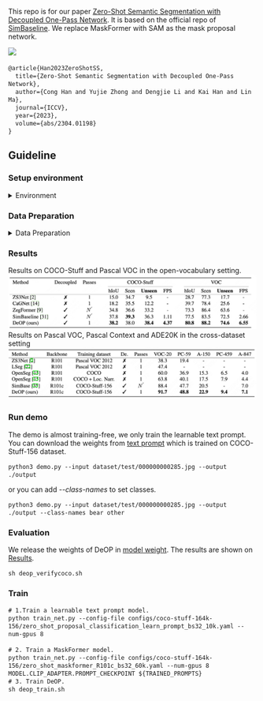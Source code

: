 
   <!-- ```
   #创建conda环境
   conda create --name deop python=3.7
   conda activate deop
   conda install pytorch==1.8.0 torchvision==0.9.0 torchaudio==0.8.0 -c pytorch

   
   conda install -c conda-forge yacs
   conda install tensorboard
   conda install pydot
   conda install iopath
   tabulate
   iopath<0.1.9 and >=0.1.7
   fvcore<0.1.4 and >=0.1.3
   timm
   wandb
   python -m pip install detectron2 -f https://dl.fbaipublicfiles.com/detectron2/wheels/cu102/torch1.8/index.html
   ``` -->



This repo is for our paper [Zero-Shot Semantic Segmentation with Decoupled One-Pass Network](https://arxiv.org/pdf/2304.01198.pdf). It is based on the official repo of [SimBaseline](https://github.com/MendelXu/zsseg.baseline).
We replace MaskFormer with SAM as the mask proposal network.

![](resources/deop.png)
<!-- <iframe src="resources/framework6.pdf" width="500" height="375"></iframe> -->

```
@article{Han2023ZeroShotSS,
  title={Zero-Shot Semantic Segmentation with Decoupled One-Pass Network},
  author={Cong Han and Yujie Zhong and Dengjie Li and Kai Han and Lin Ma},
  journal={ICCV},
  year={2023},
  volume={abs/2304.01198}
}
```

## Guideline
### Setup environment
<details>
  <summary> Environment </summary>
  
  ```bash
  conda create --name deop python=3.7
  conda activate deop
  conda install pytorch==1.8.0 torchvision==0.9.0 torchaudio==0.8.0 -c pytorch
  pip install detectron2 -f https://dl.fbaipublicfiles.com/detectron2/wheels/cu102/torch1.8/index.html
  pip install mmcv==1.3.14
  
  #FurtherMore, install the modified clip package.
  cd third_party/CLIP
  python -m pip install -Ue .

  ```
</details>

### Data Preparation
<details>
  <summary> Data Preparation</summary>

  In our experiments, four datasets are used. For Cityscapes and ADE20k, follow the tutorial in [MaskFormer](https://github.com/facebookresearch/MaskFormer).
- For COCO Stuff 164k:
  - Download data from the offical dataset website and extract it like below.
     ```bash
     Datasets/
          coco/
               #http://images.cocodataset.org/zips/train2017.zip
               train2017/ 
               #http://images.cocodataset.org/zips/val2017.zip
               val2017/   
               #http://images.cocodataset.org/annotations/annotations_trainval2017.zip
               annotations/ 
               #http://calvin.inf.ed.ac.uk/wp-content/uploads/data/cocostuffdataset/stuffthingmaps_trainval2017.zip
               stuffthingmaps/ 
     ```
  - Format the data to detecttron2 style and split it into Seen (Base) subset and Unseen (Novel) subset.
     ```bash
     python datasets/prepare_coco_stuff_164k_sem_seg.py datasets/coco

     python tools/mask_cls_collect.py datasets/coco/stuffthingmaps_detectron2/train2017_base datasets/coco/stuffthingmaps_detectron2/train2017_base_label_count.pkl
     
     python tools/mask_cls_collect.py datasets/coco/stuffthingmaps_detectron2/val2017 datasets/coco/stuffthingmaps_detectron2/val2017_label_count.pkl
     ```   
- For Pascal VOC 11k:
  - Download data from the offical dataset website and extract it like below.
  ```bash
  datasets/
     VOC2012/
          #http://host.robots.ox.ac.uk/pascal/VOC/voc2012/VOCtrainval_11-May-2012.tar
          JPEGImages/
          val.txt
          #http://home.bharathh.info/pubs/codes/SBD/download.html
          SegmentationClassAug/
          #https://gist.githubusercontent.com/sun11/2dbda6b31acc7c6292d14a872d0c90b7/raw/5f5a5270089239ef2f6b65b1cc55208355b5acca/trainaug.txt
          train.txt
          
  ```
  - Format the data to detecttron2 style and split it into Seen (Base) subset and Unseen (Novel) subset.
  ```bash
  python datasets/prepare_voc_sem_seg.py datasets/VOC2012

  python tools/mask_cls_collect.py datasets/VOC2012/annotations_detectron2/train datasets/VOC2012/annotations_detectron2/train_base_label_count.json

  python tools/mask_cls_collect.py datasets/VOC2012/annotations_detectron2/val datasets/VOC2012/annotations_detectron2/val_label_count.json
  ```

</details>

### Results 
Results on COCO-Stuff and Pascal VOC in the open-vocabulary setting.
<a name="resdataset"></a>
![](resources/results-intradataset.jpg)
Results on Pascal VOC, Pascal Context and ADE20K in the cross-dataset setting
![](resources/results-crossdataset.jpg)
### Run demo
  The demo is almost training-free, we only train the learnable text prompt. You can download the weights from [text prompt](https://drive.google.com/file/d/1b6kzLks12ONQPT6wVJsM8ZLrd_GB0br8/view?usp=drive_link) which is trained on COCO-Stuff-156 dataset.
  ```
  python3 demo.py --input dataset/test/000000000285.jpg --output ./output
  ```
  or you can add *--class-names* to set classes. 
  ```
  python3 demo.py --input dataset/test/000000000285.jpg --output ./output --class-names bear other
  ```

### Evaluation
We release the weights of DeOP in [model weight](https://drive.google.com/file/d/1TN1krQWPxbDFtpTFlEpGOf40FRByKwf4/view?usp=drive_link). The results are shown on [Results](#resdataset).
```
sh deop_verifycoco.sh
```
### Train
```
# 1.Train a learnable text prompt model.
python train_net.py --config-file configs/coco-stuff-164k-156/zero_shot_proposal_classification_learn_prompt_bs32_10k.yaml --num-gpus 8 

# 2. Train a MaskFormer model.
python train_net.py --config-file configs/coco-stuff-164k-156/zero_shot_maskformer_R101c_bs32_60k.yaml --num-gpus 8 MODEL.CLIP_ADAPTER.PROMPT_CHECKPOINT ${TRAINED_PROMPTS}
# 3. Train DeOP.
sh deop_train.sh
```